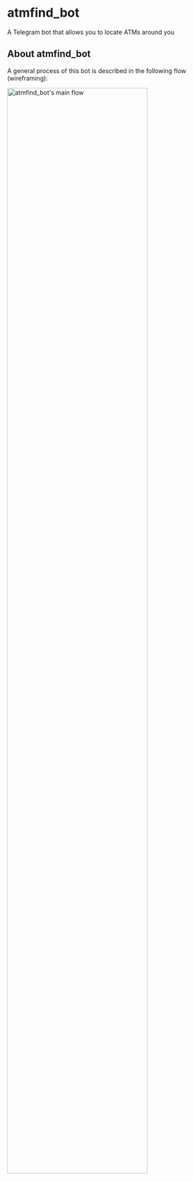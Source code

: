 # atmfind_bot
A Telegram bot that allows you to locate ATMs around you

## About atmfind_bot
A general process of this bot is described in the following flow (wireframing):

<img src="https://github.com/ghettopoly/atmfind_bot/blob/master/imgs/Bot%20Flow.png" alt="atmfind_bot's main flow" width="80%">